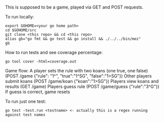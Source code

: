 This is supposed to be a game, played via GET and POST requests. 

To run locally:

````
export GOHOME=<your go home path>
cd $GOHOME/src
git clone <this repo> && cd <this repo>
alias gb="go fmt && go test && go install && ./../../bin/mez"
gb
````

How to run tests and see coverage percentage:
````
go tool cover -html=coverage.out
````

Game flow:
A player sets the rule with two koans (one true, one false) (POST /game {"rule": "1^", "true":"1^SG", "false":"1>SG"})
Other players submit koans (POST /game/koan {"koan":"1>SG"})
Players view koans and results (GET /game)
Players guess rule (POST /game/guess {"rule":"3^G"})
If guess is correct, game resets


To run just one test:
````
go test -test.run <testname> <- actually this is a regex running against test names
````

